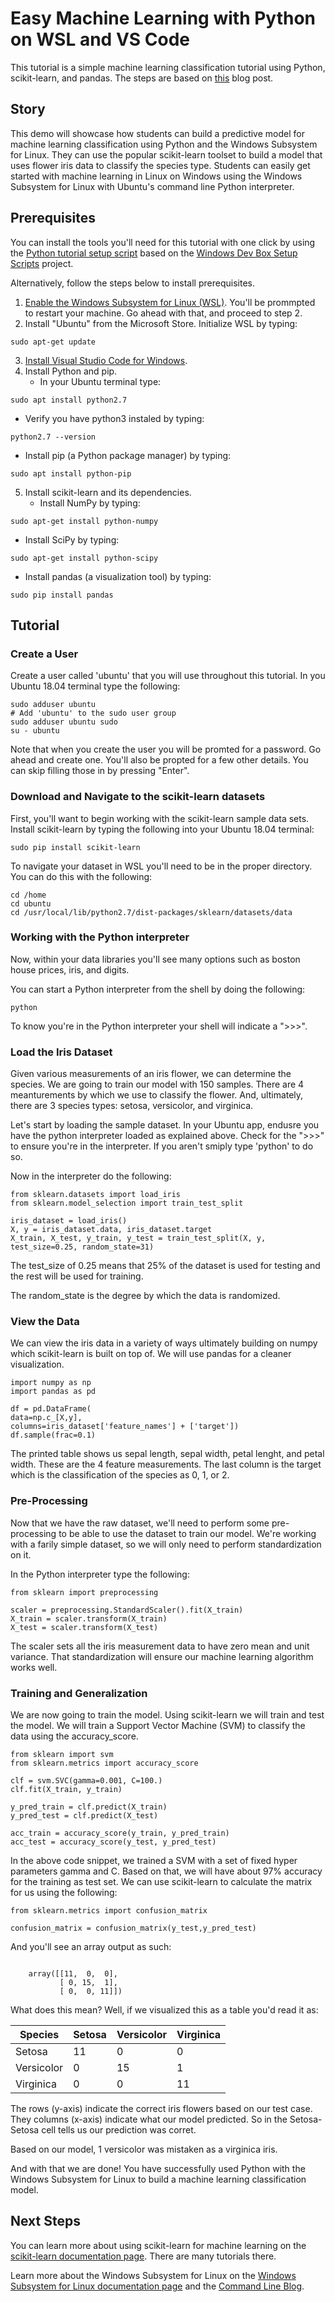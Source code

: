 # Easy Machine Learning with Python on WSL and VS Code
This tutorial is a simple machine learning classification tutorial using Python, scikit-learn, and pandas. The steps are based on [this](https://blog.paperspace.com/getting-started-with-scikit-learn/) blog post.

## Story
This demo will showcase how students can build a predictive model for machine learning classification using Python and the Windows Subsystem for Linux. They can use the popular scikit-learn toolset to build a model that uses flower iris data to classify the species type. Students can easily get started with machine learning in Linux on Windows using the Windows Subsystem for Linux with Ubuntu's command line Python interpreter.

## Prerequisites
You can install the tools you'll need for this tutorial with one click by using the [Python tutorial setup script](http://boxstarter.org/package/url?https://raw.githubusercontent.com/Microsoft/Dev-Advocacy-Samples/master/python_tutorial_setup.ps1) based on the [Windows Dev Box Setup Scripts](https://github.com/Microsoft/windows-dev-box-setup-scripts) project. 

Alternatively, follow the steps below to install prerequisites.

1. [Enable the Windows Subsystem for Linux (WSL)](https://docs.microsoft.com/en-us/windows/wsl/install-win10). You'll be prommpted to restart your machine. Go ahead with that, and proceed to step 2.
2. Install "Ubuntu" from the Microsoft Store. Initialize WSL by typing:

``` shell
sudo apt-get update
```

3. [Install Visual Studio Code for Windows](https://code.visualstudio.com/Download).
4. Install Python and pip.
    - In your Ubuntu terminal type:

``` shell    
sudo apt install python2.7
```

- Verify you have python3 instaled by typing:

``` shell
python2.7 --version
```

- Install pip (a Python package manager) by typing:

``` shell
sudo apt install python-pip
```

5. Install scikit-learn and its dependencies.
    - Install NumPy by typing:

``` shell
sudo apt-get install python-numpy
```

- Install SciPy by typing:

``` shell
sudo apt-get install python-scipy
```

- Install pandas (a visualization tool) by typing:

``` shell
sudo pip install pandas
```

## Tutorial
### Create a User
Create a user called 'ubuntu' that you will use throughout this tutorial. In you Ubuntu 18.04 terminal type the following:

``` shell
sudo adduser ubuntu
# Add 'ubuntu' to the sudo user group
sudo adduser ubuntu sudo
su - ubuntu
```

Note that when you create the user you will be promted for a password. Go ahead and create one. You'll also be propted for a few other details. You can skip filling those in by pressing "Enter".

### Download and Navigate to the scikit-learn datasets
First, you'll want to begin working with the scikit-learn sample data sets. Install scikit-learn by typing the following into your Ubuntu 18.04 terminal:

``` shell
sudo pip install scikit-learn
```

To navigate your dataset in WSL you'll need to be in the proper directory. You can do this with the following:

``` shell
cd /home
cd ubuntu
cd /usr/local/lib/python2.7/dist-packages/sklearn/datasets/data
```

### Working with the Python interpreter 

Now, within your data libraries you'll see many options such as boston house prices, iris, and digits.

You can start a Python interpreter from the shell by doing the following:

``` shell
python
```

To know you're in the Python interpreter your shell will indicate a ">>>".

### Load the Iris Dataset

Given various measurements of an iris flower, we can determine the species. We are going to train our model with 150 samples. There are 4 meanturements by which we use to classify the flower. And, ultimately, there are 3 species types: setosa, versicolor, and virginica.

Let's start by loading the sample dataset. In your Ubuntu app, endusre you have the python interpreter loaded as explained above. Check for the ">>>" to ensure you're in the interpreter. If you aren't smiply type 'python' to do so.

Now in the interpreter do the following:

``` shell
from sklearn.datasets import load_iris
from sklearn.model_selection import train_test_split

iris_dataset = load_iris()
X, y = iris_dataset.data, iris_dataset.target
X_train, X_test, y_train, y_test = train_test_split(X, y, test_size=0.25, random_state=31)
```

The test_size of 0.25 means that 25% of the dataset is used for testing and the rest will be used for training.

The random_state is the degree by which the data is randomized.

### View the Data
We can view the iris data in a variety of ways ultimately building on numpy which scikit-learn is built on top of. We will use pandas for a cleaner visualization.

``` shell
import numpy as np
import pandas as pd

df = pd.DataFrame(
data=np.c_[X,y], 
columns=iris_dataset['feature_names'] + ['target'])
df.sample(frac=0.1)
```

The printed table shows us sepal length, sepal width, petal lenght, and petal width. These are the 4 feature measurements. The last column is the target which is the classification of the species as 0, 1, or 2.

### Pre-Processing
Now that we have the raw dataset, we'll need to perform some pre-processing to be able to use the dataset to train our model. We're working with a farily simple dataset, so we will only need to perform standardization on it.

In the Python interpreter type the following:

``` shell
from sklearn import preprocessing
    
scaler = preprocessing.StandardScaler().fit(X_train)
X_train = scaler.transform(X_train)
X_test = scaler.transform(X_test)
```

The scaler sets all the iris measurement data to have zero mean and unit variance. That standardization will ensure our machine learning algorithm works well.

### Training and Generalization
We are now going to train the model. Using scikit-learn we will train and test the model. We will train a Support Vector Machine (SVM) to classify the data using the accuracy_score.

``` shell
from sklearn import svm
from sklearn.metrics import accuracy_score

clf = svm.SVC(gamma=0.001, C=100.)
clf.fit(X_train, y_train)
        
y_pred_train = clf.predict(X_train)
y_pred_test = clf.predict(X_test)
        
acc_train = accuracy_score(y_train, y_pred_train) 
acc_test = accuracy_score(y_test, y_pred_test)
```

In the above code snippet, we trained a SVM with a set of fixed hyper parameters gamma and C. Based on that, we will have about 97% accuracy for the training as test set. We can use scikit-learn to calculate the matrix for us using the following: 

``` shell
from sklearn.metrics import confusion_matrix

confusion_matrix = confusion_matrix(y_test,y_pred_test)
```

And you'll see an array output as such:

``` shell

    array([[11,  0,  0],
           [ 0, 15,  1],
           [ 0,  0, 11]])
```

What does this mean? Well, if we visualized this as a table you'd read it as:

| Species | Setosa | Versicolor | Virginica |
|---|---|---|---|
| Setosa | 11 | 0 | 0 |
| Versicolor | 0 | 15 | 1 |
| Virginica | 0 | 0 | 11 |

The rows (y-axis) indicate the correct iris flowers based on our test case. They columns (x-axis) indicate what our model predicted. So in the Setosa-Setosa cell tells us our prediction was corret. 

Based on our model, 1 versicolor was mistaken as a virginica iris.

And with that we are done! You have successfully used Python with the Windows Subsystem for Linux to build a machine learning classification model.

## Next Steps
You can learn more about using scikit-learn for machine learning on the [scikit-learn documentation page](http://scikit-learn.org/stable/index.html). There are many tutorials there.

Learn more about the Windows Subsystem for Linux on the [Windows Subsystem for Linux documentation page](https://docs.microsoft.com/en-us/windows/wsl/about) and the [Command Line Blog](https://blogs.msdn.microsoft.com/commandline/).
